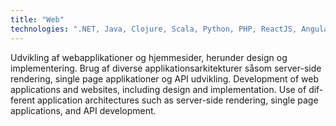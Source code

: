 ```yaml
---
title: "Web"
technologies: ".NET, Java, Clojure, Scala, Python, PHP, ReactJS, Angular"
---
```

<span lang="dk">
    Udvikling af webapplikationer og hjemmesider, herunder design og
    implementering. Brug af diverse applikationsarkitekturer såsom
    server-side rendering, single page applikationer og API udvikling.
</span>
<span lang="en">
    Development of web applications and websites, including design and
    implementation. Use of different application architectures such as
    server-side rendering, single page applications, and API development.
</span>
